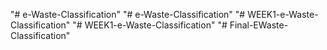 "# e-Waste-Classification" 
"# e-Waste-Classification" 
"# WEEK1-e-Waste-Classification" 
"# WEEK1-e-Waste-Classification" 
"# Final-EWaste-Classification" 
